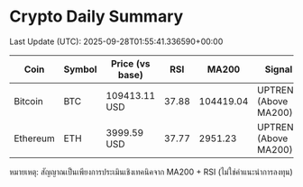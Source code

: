 # Crypto Daily Summary

Last Update (UTC): 2025-09-28T01:55:41.336590+00:00

| Coin | Symbol | Price (vs base) | RSI | MA200 | Signal |
|------|--------|------------------|-----|-------|--------|
| Bitcoin | BTC | 109413.11 USD | 37.88 | 104419.04 | UPTREND (Above MA200) |
| Ethereum | ETH | 3999.59 USD | 37.77 | 2951.23 | UPTREND (Above MA200) |

หมายเหตุ: สัญญาณเป็นเพียงการประเมินเชิงเทคนิคจาก MA200 + RSI (ไม่ใช่คำแนะนำการลงทุน)